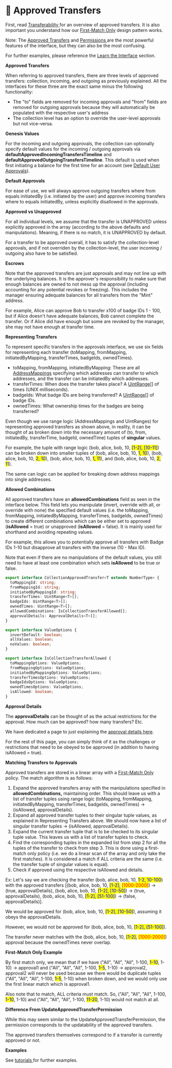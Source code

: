 # 🤝 Approved Transfers

First, read [Transferability ](../../overview/how-it-works/transferability.md)for an overview of approved transfers. It is also important you understand how our [First-Match Only](first-match-only.md) design pattern works.

Note: The [Approved Transfers](approved-transfers.md) and [Permissions ](../../overview/how-it-works/manager.md)are the most powerful features of the interface, but they can also be the most confusing.&#x20;

For further examples, please reference the [Learn the Interface](../learn-the-interface/) section.

**Approved Transfers**

When referring to approved transfers, there are three levels of approved transfers: collection, incoming, and outgoing as previously explained. All the interfaces for these three are the exact same minus the following functionality:

* The "to" fields are removed for incoming approvals and "from" fields are removed for outgoing approvals because they will automatically be populated with the respective user's address
* The collection level has an option to override the user-level approvals but not vice-versa.

**Genesis Values**

For the incoming and outgoing approvals, the collection can optionally specify default values for the incoming / outgoing approvals via **defaultApprovedIncomingTransfersTimeline** and **defaultApprovedOutgoingTransfersTimeline**. This default is used when first initiating a balance for the first time for an account (see [Default User Approvals](../learn-the-interface/default-user-approvals.md)).

**Default Approvals**

For ease of use, we will always approve outgoing transfers where from equals initiatedBy (i.e. initiated by the user) and approve incoming transfers where to equals initiatedBy, unless explicitly disallowed in the approvals.

**Approved vs Unapproved**

For all individual levels, we assume that the transfer is UNAPPROVED unless explicitly approved in the array (according to the above defaults and manipulations). Meaning, if there is no match, it is UNAPPROVED by default.

For a transfer to be approved overall, it has to satisfy the collection-level approvals, and if not overriden by the collection-level, the user incoming / outgoing also have to be satisfied.

**Escrows**

Note that the approved transfers are just approvals and may not line up with the underlying balances. It is the approver's responsibility to make sure that enough balances are owned to not mess up the approval (including accounting for any potential revokes or freezing). This includes the manager ensuring adequate balances for all transfers from the "Mint" address.

For example, Alice can approve Bob to transfer x100 of badge IDs 1 - 100, but if Alice doesn't have adequate balances, Bob cannot complete the transfer. Or if Alice did have enough but some are revoked by the manager, she may not have enough at transfer time.

**Representing Transfers**

To represent specific transfers in the approvals interface, we use six fields for representing each transfer (toMapping, fromMapping, initiatedByMapping, transferTimes, badgeIds, ownedTimes).

* toMapping, fromMapping, initiatedByMapping: These are all [AddressMappings](address-mappings.md) specifying which addresses can transfer to which addresses, and the transfer can be initiatedBy which addresses.
* transferTimes: When does the transfer takes place? A [UintRange](uint-ranges.md)\[] of times (UNIX milliseconds).
* badgeIds: What badge IDs are being transferred? A [UintRange](uint-ranges.md)\[] of badge IDs.
* ownedTimes: What ownership times for the badges are being transferred?

Even though we use range logic (AddressMappings and UintRanges) for representing approved transfers as shown above, in reality, it can be thought of as broken down into the necessary amount of (to, from, initiatedBy, transferTime, badgeId, ownedTime) tuples of **singular** values.&#x20;

For example, the tuple with range logic (bob, alice, bob, 10, <mark style="color:blue;">\[1-2], \[10-11]</mark>) can be broken down into smaller tuples of (bob, alice, bob, 10, <mark style="color:blue;">1, 10</mark>), (bob, alice, bob, 10, <mark style="color:blue;">2, 10</mark>), (bob, alice, bob, 10, <mark style="color:blue;">1, 11</mark>), and (bob, alice, bob, 10, <mark style="color:blue;">2, 11</mark>).&#x20;

The same can logic can be applied for breaking down address mappings into single addresses.

**Allowed Combinations**

All approved transfers have an **allowedCombinations** field as seen in the interface below. This field lets you manipulate (invert, override with all, or override with none) the specified default values (i.e. the toMapping, fromMapping, initiatedByMapping, transferTimes, badgeIds, ownedTimes) to create different combinations which can be either set to approved (**isAllowed** = true) or unapproved (**isAllowed** = false). It is mainly used for shorthand and avoiding repeating values.

For example, this allows you to potentially approve all transfers with Badge IDs 1-10 but disapprove all transfers with the inverse (10 - Max ID).&#x20;

Note that even if there are no manipulations of the default values, you still need to have at least one combination which sets **isAllowed** to be true or false.&#x20;

```typescript
export interface CollectionApprovedTransfer<T extends NumberType> {
  toMappingId: string;
  fromMappingId: string;
  initiatedByMappingId: string;
  transferTimes: UintRange<T>[];
  badgeIds: UintRange<T>[];
  ownedTimes: UintRange<T>[];
  allowedCombinations: IsCollectionTransferAllowed[];
  approvalDetails: ApprovalDetails<T>[];
}

export interface ValueOptions {
  invertDefault: boolean;
  allValues: boolean;
  noValues: boolean;
}

export interface IsCollectionTransferAllowed {
  toMappingOptions: ValueOptions;
  fromMappingOptions: ValueOptions;
  initiatedByMappingOptions: ValueOptions;
  transferTimesOptions: ValueOptions;
  badgeIdsOptions: ValueOptions;
  ownedTimesOptions: ValueOptions;
  isAllowed: boolean;
}
```

**Approval Details**

The **approvalDetails** can be thought of as the actual restrictions for the approval. How much can be approved? how many transfers? Etc.

We have dedicated a page to just explaining the [approval details here](approval-options.md).&#x20;

For the rest of this page, you can simply think of it as the challenges or restrictions that need to be obeyed to be approved (in addition to having isAllowed = true).

**Matching Transfers to Approvals**

Approved transfers are stored in a linear array with a [First-Match Only](first-match-only.md) policy. The match algorithm is as follows:

1. Expand the approved transfers array with the manipulations specified in **allowedCombinations,** maintaining order. This should leave us with a list of transfer tuples using range logic (toMapping, fromMapping, initiatedByMapping, transferTimes, badgeIds, ownedTimes) -> (isAllowed, approvalDetails).
2. Expand all approved transfer tuples to their singular tuple values, as explained in Representing Transfers above. We should now have a list of singular transfer tuples -> (isAllowed, approvalDetails).
3. Expand the current transfer tuple that is to be checked to its singular tuple value. This leaves us with a list of transfer tuples to check.
4. Find the corresponding tuples in the expanded list from step 2 for all the tuples of the transfer to check from step 3. This is done using a first-match only policy (i.e. we do a linear scan of the array and only take the first matches). It is considered a match if ALL criteria are the same (i.e. the transfer tuple of singular values is equal).
5. Check if approved using the respective isAllowed and details.

Ex: Let's say we are checking the transfer (bob, alice, bob, 10, <mark style="color:blue;">1-2, 10-100</mark>) with the approved transfers \[(bob, alice, bob, 10, <mark style="color:blue;">\[1-2],</mark> <mark style="color:red;">\[1000-2000]</mark>) -> (true, approvalDetails), (bob, alice, bob, 10, <mark style="color:blue;">\[1-2], \[10-50]</mark>) -> (true, approvalDetails), (bob, alice, bob, 10, <mark style="color:blue;">\[1-2], \[51-100]</mark>) -> (false, approvalDetails)].

We would be approved for (bob, alice, bob, 10, <mark style="color:blue;">\[1-2], \[10-50]</mark>), assuming it obeys the approvalDetails.

However, we would not be approved for (bob, alice, bob, 10, <mark style="color:blue;">\[1-2], \[51-100]</mark>).

The transfer never matches with the (bob, alice, bob, 10, <mark style="color:blue;">\[1-2],</mark> <mark style="color:red;">\[1000-2000]</mark>) approval because the ownedTimes never overlap.

**First-Match Only Example**

By first match only, we mean that if we have ("All", "All", "All", 1-100, <mark style="color:blue;">1-10</mark>, 1-10) -> approval1 and ("All", "All", "All", 1-100, <mark style="color:blue;">1-5</mark>, 1-10) -> approval2, approval2 will never be used because we there would be duplicate tuples ("All", "All", "All", 1-100, <mark style="color:blue;">1-5</mark>, 1-10) when broken down, and we would only use the first linear match which is approval1.

Also note that to match, ALL criteria must match. So, ("All", "All", "All", 1-100, <mark style="color:blue;">1-10</mark>, 1-10) and ("All", "All", "All", 1-100, <mark style="color:blue;">11-20</mark>, 1-10) would not match at all.&#x20;

**Difference From UpdateApprovedTransferPermission**

While this may seem similar to the UpdateApprovedTransferPermission, the permission corresponds to the updatability of the approved transfers.

The approved transfers themselves correspond to if a transfer is currently approved or not.

**Examples**

See [tutorials ](../learn-the-interface/)for further examples.
